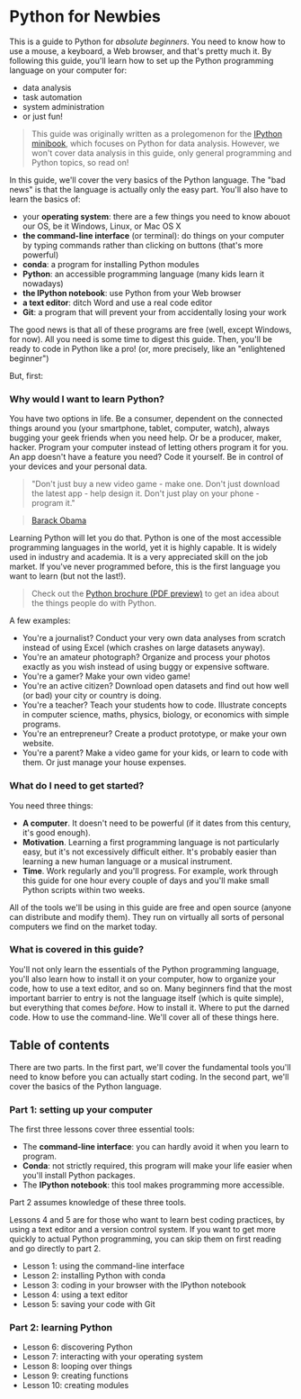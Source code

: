 Python for Newbies
==================

This is a guide to Python for *absolute beginners*. You need to know how to use a mouse, a keyboard, a Web browser, and that's pretty much it. By following this guide, you'll learn how to set up the Python programming language on your computer for:

* data analysis
* task automation
* system administration
* or just fun!

> This guide was originally written as a prolegomenon for the [IPython minibook](http://ipython-books.github.io/minibook/), which focuses on Python for data analysis. However, we won't cover data analysis in this guide, only general programming and Python topics, so read on!

In this guide, we'll cover the very basics of the Python language. The "bad news" is that the language is actually only the easy part. You'll also have to learn the basics of:

* your **operating system**: there are a few things you need to know abouot our OS, be it Windows, Linux, or Mac OS X
* **the command-line interface** (or terminal): do things on your computer by typing commands rather than clicking on buttons (that's more powerful)
* **conda**: a program for installing Python modules
* **Python**: an accessible programming language (many kids learn it nowadays)
* **the IPython notebook**: use Python from your Web browser
* **a text editor**: ditch Word and use a real code editor
* **Git**: a program that will prevent your from accidentally losing your work

The good news is that all of these programs are free (well, except Windows, for now). All you need is some time to digest this guide. Then, you'll be ready to code in Python like a pro! (or, more precisely, like an "enlightened beginner")

But, first:


### Why would I want to learn Python?

You have two options in life. Be a consumer, dependent on the connected things around you (your smartphone, tablet, computer, watch), always bugging your geek friends when you need help. Or be a producer, maker, hacker. Program your computer instead of letting others program it for you. An app doesn't have a feature you need? Code it yourself. Be in control of your devices and your personal data.

> "Don't just buy a new video game - make one. Don't just download the latest app - help design it. Don't just play on your phone - program it."

> [Barack Obama](http://venturebeat.com/2013/12/08/president-obama-kicks-off-cs-education-week-with-code-org-dont-just-play-on-your-phone-program-it/)

Learning Python will let you do that. Python is one of the most accessible programming languages in the world, yet it is highly capable. It is widely used in industry and academia. It is a very appreciated skill on the job market. If you've never programmed before, this is the first language you want to learn (but not the last!).

> Check out the [Python brochure (PDF preview)](http://brochure.getpython.info/media/releases/prerelases/psf-python-brochure-vol-1-final-content-preview) to get an idea about the things people do with Python.

A few examples:

* You're a journalist? Conduct your very own data analyses from scratch instead of using Excel (which crashes on large datasets anyway).
* You're an amateur photograph? Organize and process your photos exactly as you wish instead of using buggy or expensive software.
* You're a gamer? Make your own video game!
* You're an active citizen? Download open datasets and find out how well (or bad) your city or country is doing.
* You're a teacher? Teach your students how to code. Illustrate concepts in computer science, maths, physics, biology, or economics with simple programs.
* You're an entrepreneur? Create a product prototype, or make your own website.
* You're a parent? Make a video game for your kids, or learn to code with them. Or just manage your house expenses.


### What do I need to get started?

You need three things:

* **A computer**. It doesn't need to be powerful (if it dates from this century, it's good enough).
* **Motivation**. Learning a first programming language is not particularly easy, but it's not excessively difficult either. It's probably easier than learning a new human language or a musical instrument.
* **Time**. Work regularly and you'll progress. For example, work through this guide for one hour every couple of days and you'll make small Python scripts within two weeks.

All of the tools we'll be using in this guide are free and open source (anyone can distribute and modify them). They run on virtually all sorts of personal computers we find on the market today.


### What is covered in this guide?

You'll not only learn the essentials of the Python programming language, you'll also learn how to install it on your computer, how to organize your code, how to use a text editor, and so on. Many beginners find that the most important barrier to entry is not the language itself (which is quite simple), but everything that comes *before*. How to install it. Where to put the darned code. How to use the command-line. We'll cover all of these things here.

## Table of contents

There are two parts. In the first part, we'll cover the fundamental tools you'll need to know before you can actually start coding. In the second part, we'll cover the basics of the Python language.


### Part 1: setting up your computer

The first three lessons cover three essential tools:

* The **command-line interface**: you can hardly avoid it when you learn to program.
* **Conda**: not strictly required, this program will make your life easier when you'll install Python packages.
* The **IPython notebook**: this tool makes programming more accessible.

Part 2 assumes knowledge of these three tools.

Lessons 4 and 5 are for those who want to learn best coding practices, by using a text editor and a version control system. If you want to get more quickly to actual Python programming, you can skip them on first reading and go directly to part 2.

* Lesson 1: using the command-line interface
* Lesson 2: installing Python with conda
* Lesson 3: coding in your browser with the IPython notebook
* Lesson 4: using a text editor
* Lesson 5: saving your code with Git


### Part 2: learning Python

* Lesson 6: discovering Python
* Lesson 7: interacting with your operating system
* Lesson 8: looping over things
* Lesson 9: creating functions
* Lesson 10: creating modules
